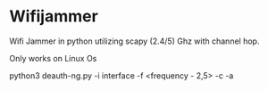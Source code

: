 # Wifijammer
Wifi Jammer in python utilizing scapy (2.4/5) Ghz with channel hop.


Only works on Linux Os

python3 deauth-ng.py -i interface -f <frequency - 2,5> -c <channel> -a <BSSID>
